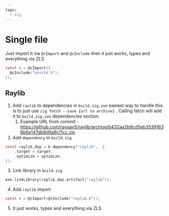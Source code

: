 ```yaml
---
tags:
  - zig
---
```


# Single file
Just import it via `@cImport` and `@cInclude` then it just works, types and everything via ZLS
```c
const c = @cImport({
  @cInclude("unistd.h");
});
```
## Raylib
1. Add `raylib` to dependencies in `build.zig.zon` easiest way to handle this is to just use `zig fetch --save {url to archive}` . Calling fetch will add it to `build.zig.zon` dependencies section.
	1. Example URL from commit - https://github.com/raysan5/raylib/archive/b432aa2b9cd5eb35391636b6e147db8d9a9cf1cc.zip
2. Add `dependency` in `build.zig`
```c
const raylib_dep = b.dependency("raylib", .{
	.target = target,
	.optimize = optimize,
});
```
3. Link library in `build.zig`
```c
exe.linkLibrary(raylib_dep.artifact("raylib"));
```
4. Add `raylib` import
```c
const r = @cImport(@cInclude("raylib.h"));
```
5. It just works, types and everything via ZLS